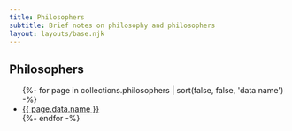 ```yaml
---
title: Philosophers
subtitle: Brief notes on philosophy and philosophers
layout: layouts/base.njk
---
```

## Philosophers
<ul class="listing">
{%- for page in collections.philosophers | sort(false, false, 'data.name')  -%}
  <li>
    <a href="{{ page.url }}">{{ page.data.name }}</a>
  </li>
{%- endfor -%}
</ul>